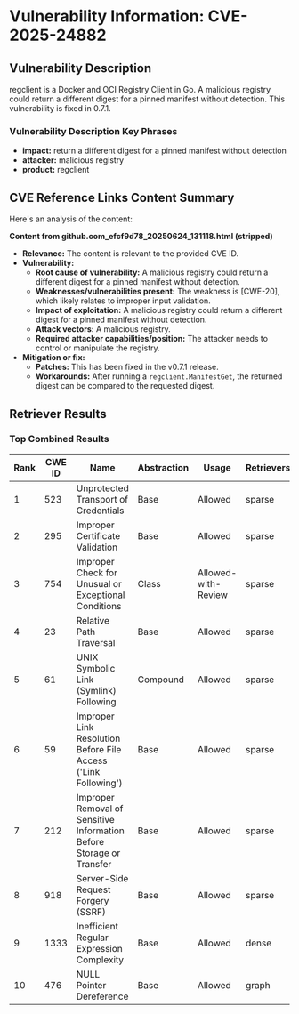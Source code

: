 # Vulnerability Information: CVE-2025-24882

## Vulnerability Description
regclient is a Docker and OCI Registry Client in Go. A malicious registry could return a different digest for a pinned manifest without detection. This vulnerability is fixed in 0.7.1.

### Vulnerability Description Key Phrases
- **impact:** return a different digest for a pinned manifest without detection
- **attacker:** malicious registry
- **product:** regclient

## CVE Reference Links Content Summary
Here's an analysis of the content:

**Content from github.com_efcf9d78_20250624_131118.html (stripped)**

*   **Relevance:** The content is relevant to the provided CVE ID.
*   **Vulnerability:**
    *   **Root cause of vulnerability:** A malicious registry could return a different digest for a pinned manifest without detection.
    *   **Weaknesses/vulnerabilities present:** The weakness is [CWE-20], which likely relates to improper input validation.
    *   **Impact of exploitation:** A malicious registry could return a different digest for a pinned manifest without detection.
    *   **Attack vectors:** A malicious registry.
    *   **Required attacker capabilities/position:** The attacker needs to control or manipulate the registry.
*   **Mitigation or fix:**
    *   **Patches:** This has been fixed in the v0.7.1 release.
    *   **Workarounds:** After running a `regclient.ManifestGet`, the returned digest can be compared to the requested digest.

## Retriever Results

### Top Combined Results

| Rank | CWE ID | Name | Abstraction | Usage  | Retrievers | Individual Scores |
|------|--------|------|-------------|-------|------------|-------------------|
| 1 | 523 | Unprotected Transport of Credentials | Base | Allowed | sparse | 0.063 |
| 2 | 295 | Improper Certificate Validation | Base | Allowed | sparse | 0.058 |
| 3 | 754 | Improper Check for Unusual or Exceptional Conditions | Class | Allowed-with-Review | sparse | 0.058 |
| 4 | 23 | Relative Path Traversal | Base | Allowed | sparse | 0.056 |
| 5 | 61 | UNIX Symbolic Link (Symlink) Following | Compound | Allowed | sparse | 0.055 |
| 6 | 59 | Improper Link Resolution Before File Access ('Link Following') | Base | Allowed | sparse | 0.055 |
| 7 | 212 | Improper Removal of Sensitive Information Before Storage or Transfer | Base | Allowed | sparse | 0.054 |
| 8 | 918 | Server-Side Request Forgery (SSRF) | Base | Allowed | sparse | 0.054 |
| 9 | 1333 | Inefficient Regular Expression Complexity | Base | Allowed | dense | 0.402 |
| 10 | 476 | NULL Pointer Dereference | Base | Allowed | graph | 0.002 |


